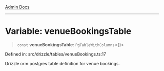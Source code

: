 [Admin Docs](/)

***

# Variable: venueBookingsTable

> `const` **venueBookingsTable**: `PgTableWithColumns`\<\{\}\>

Defined in: src/drizzle/tables/venueBookings.ts:17

Drizzle orm postgres table definition for venue bookings.
